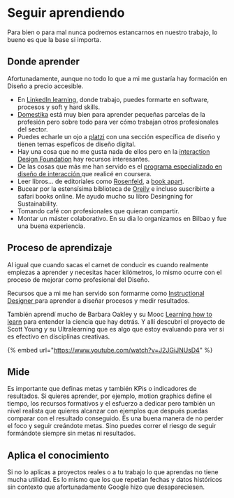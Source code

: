 # Seguir aprendiendo

Para bien o para mal nunca podremos estancarnos en nuestro trabajo, lo bueno es que la base si importa.

## Donde aprender

Afortunadamente, aunque no todo lo que a mi me gustaría hay formación en Diseño a precio accesible. 

* En [LinkedIn learning](https://www.linkedin.com/learning/me), donde trabajo, puedes formarte en software, procesos y soft y hard skills.
* [Domestika](https://www.domestika.org/) está muy bien para aprender pequeñas parcelas de la profesión pero sobre todo para ver cómo trabajan otros profesionales del sector.
* Puedes echarle un ojo a [platzi](https://platzi.com/categorias/diseno/) con una sección específica de diseño y tienen temas espefícos de diseño digital.
* Hay una cosa que no me gusta nada de ellos pero en la [interaction Design Foundation](https://www.interaction-design.org/courses/interaction-design-for-usability?ad-set=interaction-design-courses&utm_source=bing&utm_medium=cpc&utm_campaign=US%20%7C%20Generic&utm_term=interaction%20design%20courses&utm_content=Interaction%20Design%20Courses) hay recursos interesantes.
* De las cosas que más me han servido es el [programa especializado en diseño de interacción ](https://www.coursera.org/specializations/interaction-design)que realicé en coursera.
* Leer libros… de editoriales como [Rosenfeld](https://rosenfeldmedia.com/), a [book apart](https://abookapart.com/).
* Bucear por la estensísima biblioteca de [Oreily](https://www.oreilly.com/) e incluso suscribirte a safari books online. Me ayudo mucho su libro Desingning for Sustainability.
* Tomando café con profesionales que quieran compartir.
* Montar un máster colaborativo. En su dia lo organizamos en Bilbao y fue una buena experiencia.

## Proceso de aprendizaje

Al igual que cuando sacas el carnet de conducir es cuando realmente empiezas a aprender y necesitas hacer kilómetros, lo mismo ocurre con el proceso de mejorar como profesional del Diseño.

Recursos que a mi me han servido son formarme como [Instructional Designer ](https://www.lynda.com/Higher-Education-tutorials/Instructional-Design-Essentials-Adult-Learners/170070-2.html?srchtrk=index%3a5%0alinktypeid%3a2%0aq%3ainstructional+design%0apage%3a1%0as%3arelevance%0asa%3atrue%0aproducttypeid%3a2)para aprender a diseñar procesos y medir resultados.

También aprendí mucho de Barbara Oakley y su Mooc [Learning how to learn](https://www.coursera.org/learn/learning-how-to-learn/) para entender la ciencia que hay detrás. Y allí descubrí el proyecto de Scott Young y su Ultralearning que es algo que estoy evaluando para ver si es efectivo en disciplinas creativas.

{% embed url="https://www.youtube.com/watch?v=J2JGiJNUsD4" %}

## Mide

Es importante que definas metas y también KPis o indicadores de resultados. Si quieres aprender, por ejemplo, motion graphics define el tiempo, los recursos formativos y el esfuerzo a dedicar pero también un nivel realista que quieres alcanzar con ejemplos que después puedas comparar con el resultado conseguido. Es una buena manera de no perder el foco y seguir creándote metas. Sino puedes correr el riesgo de seguir formándote siempre sin metas ni resultados.

## Aplica el conocimiento

Si no lo aplicas a proyectos reales o a tu trabajo lo que aprendas no tiene mucha utilidad. Es lo mismo que los que repetían fechas y datos históricos sin contexto que afortunadamente Google hizo que desapareciesen.



